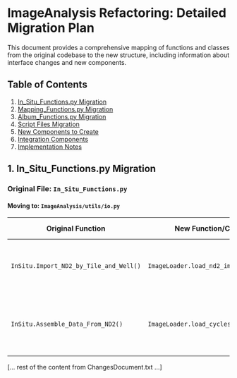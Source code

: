 # ImageAnalysis Refactoring: Detailed Migration Plan

This document provides a comprehensive mapping of functions and classes from the original codebase to the new structure, including information about interface changes and new components.

## Table of Contents
1. [In_Situ_Functions.py Migration](#1-in_situ_functionspy-migration)
2. [Mapping_Functions.py Migration](#2-mapping_functionspy-migration)
3. [Album_Functions.py Migration](#3-album_functionspy-migration)
4. [Script Files Migration](#4-script-files-migration)
5. [New Components to Create](#5-new-components-to-create)
6. [Integration Components](#6-integration-components)
7. [Implementation Notes](#7-implementation-notes)

## 1. In_Situ_Functions.py Migration

### Original File: `In_Situ_Functions.py`

#### Moving to: `ImageAnalysis/utils/io.py`

| Original Function | New Function/Class | Interface Changes |
|-------------------|-------------------|-------------------|
| `InSitu.Import_ND2_by_Tile_and_Well()` | `ImageLoader.load_nd2_image()` | Now a method of `ImageLoader` class; takes self as first argument |
| `InSitu.Assemble_Data_From_ND2()` | `ImageLoader.load_cycles_for_tile()` | Now a method of `ImageLoader` class; more consistent error handling |

[... rest of the content from ChangesDocument.txt ...] 